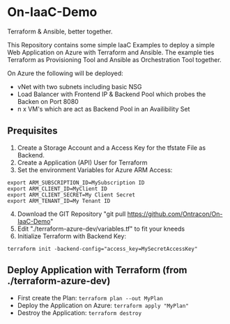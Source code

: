 # On-IaaC-Demo
Terraform &amp; Ansible, better together.

This Repository contains some simple IaaC Examples to deploy a simple Web Application on Azure with Terraform and Ansible. The example ties Terraform as Provisioning Tool and Ansible as Orchestration Tool together.

On Azure the following will be deployed:
* vNet with two subnets including basic NSG
* Load Balancer with Frontend IP & Backend Pool which probes the Backen on Port 8080
* n x VM's which are act as Backend Pool in an Availibility Set

## Prequisites
1. Create a Storage Account and a Access Key for the tfstate File as Backend.
2. Create a Application (API) User for Terraform
3. Set the environment Variables for Azure ARM Access:
```
export ARM_SUBSCRIPTION_ID=MySubscription ID
export ARM_CLIENT_ID=MyClient ID
export ARM_CLIENT_SECRET=My Client Secret
export ARM_TENANT_ID=My Tenant ID
```
4. Download the GIT Repository "git pull https://github.com/Ontracon/On-IaaC-Demo"
5. Edit "./terraform-azure-dev/variables.tf" to fit your kneeds
6. Initialize Terraform with Backend Key:
```
terraform init -backend-config="access_key=MySecretAccessKey"
```
## Deploy Application with Terraform (from ./terraform-azure-dev)
* First create the Plan:
`terraform plan --out MyPlan`
* Deploy the Application on Azure:
`terraform apply "MyPlan"`
* Destroy the Application:
`terraform destroy`
